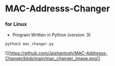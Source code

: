# MAC-Addresss-Changer
### for Linux
- Program Written in Python (version: 3)

```
python3 mac_changer.py
```
![[https://github.com/Jaishantosh/MAC-Addresss-Changer/blob/main/mac_changer_image.png]]
